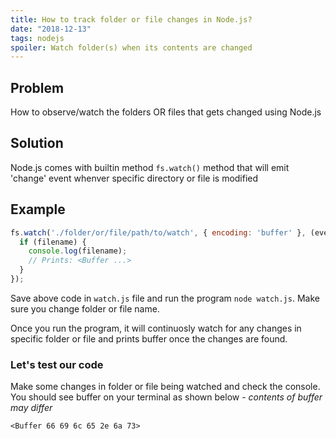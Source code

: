 ```yaml
---
title: How to track folder or file changes in Node.js?
date: "2018-12-13"
tags: nodejs
spoiler: Watch folder(s) when its contents are changed
---
```


## Problem
How to observe/watch the folders OR files that gets changed using Node.js

## Solution
Node.js comes with builtin method ```fs.watch()``` method that will emit 'change' event whenver specific directory or file is modified

## Example
```javascript
fs.watch('./folder/or/file/path/to/watch', { encoding: 'buffer' }, (eventType, filename) => {
  if (filename) {
    console.log(filename);
    // Prints: <Buffer ...>
  }
});
```

Save above code in ```watch.js``` file and run the program ```node watch.js```. Make sure you change folder or file name.

Once you run the program, it will continuosly watch for any changes in specific folder or file and prints buffer once the changes are found.

### Let's test our code

Make some changes in folder or file being watched and check the console. You should see buffer on your terminal as shown below - _contents of buffer may differ_

```
<Buffer 66 69 6c 65 2e 6a 73>
```